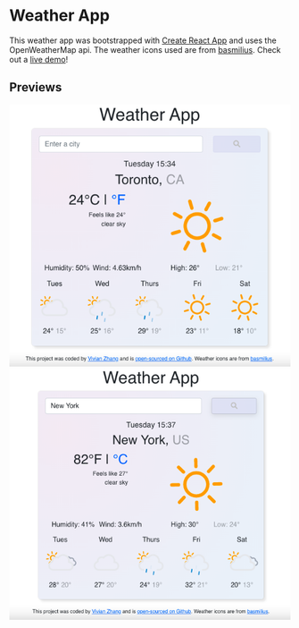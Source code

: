 # Weather App

This weather app was bootstrapped with [Create React App](https://github.com/facebook/create-react-app) and uses the OpenWeatherMap api. The weather icons used are from [basmilius](https://github.com/basmilius/weather-icons). Check out a [live demo](https://vvynz-weather-react.netlify.app)!

## Previews

!["Weather app celsius"](https://github.com/vvynz/weather-react-app/blob/master/public/react_weather_cel.png)
!["Weather app fahrenheit"](https://github.com/vvynz/weather-react-app/blob/master/public/react_weather_fahr.png)
